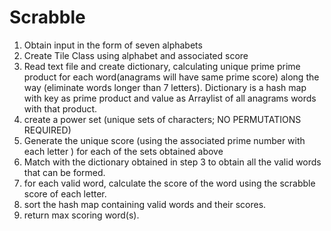 Scrabble
========
1. Obtain input in the form of seven alphabets
2. Create Tile Class using alphabet and associated score
3. Read text file and create dictionary, calculating unique prime prime product for each word(anagrams will have same prime score) along the way (eliminate words longer than 7 letters). Dictionary is a hash map with key as prime product and value as Arraylist of all anagrams words with that product.
4. create a power set (unique sets of characters; NO PERMUTATIONS REQUIRED)
5. Generate the unique score (using the associated prime number with each letter ) for each of the sets obtained above
6. Match with the dictionary obtained in step 3 to obtain all the valid words that can be formed.
7. for each valid word, calculate the score of the word using the scrabble score of each letter.
8. sort the hash map containing valid words and their scores.
9. return max scoring word(s).
